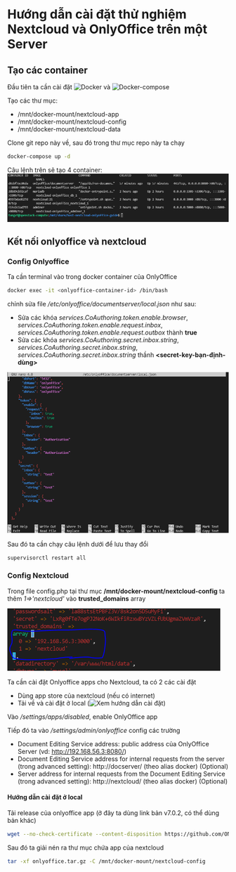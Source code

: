 # Hướng dẫn cài đặt thử nghiệm Nextcloud và OnlyOffice trên một Server

## Tạo các container
Đầu tiên ta cần cài đặt ![Docker](https://docs.docker.com/engine/install/ubuntu/) và ![Docker-compose](https://docs.docker.com/compose/install/)

Tạo các thư mục:
- /mnt/docker-mount/nextcloud-app
- /mnt/docker-mount/nextcloud-config
- /mnt/docker-mount/nextcloud-data

Clone git repo này về, sau đó trong thư mục repo này ta chạy
```sh
docker-compose up -d
```

Câu lệnh trên sẽ tạo 4 container:
![Docker containers](/screenshot/docker-ps.PNG)

## Kết nối onlyoffice và nextcloud

### Config Onlyoffice
Ta cần terminal vào trong docker container của OnlyOffice
```sh
docker exec -it <onlyoffice-container-id> /bin/bash
```

chỉnh sửa file */etc/onlyoffice/documentserver/local.json* như sau:
- Sửa các khóa *services.CoAuthoring.token.enable.browser*, *services.CoAuthoring.token.enable.request.inbox*, *services.CoAuthoring.token.enable.request.outbox* thành **true**
- Sửa các khóa *services.CoAuthoring.secret.inbox.string*, *services.CoAuthoring.secret.inbox.string*, *services.CoAuthoring.secret.inbox.string* thầnh **<secret-key-bạn-định-dùng>**

![onlyoffice config](/screenshot/onlyoffice-config.PNG)

Sau đó ta cần chạy câu lệnh dưới để lưu thay đổi
```sh
supervisorctl restart all
```

### Config Nextcloud
Trong file config.php tại thư mục **/mnt/docker-mount/nextcloud-config** ta thêm *1=>'nextcloud'* vào **trusted_domains** array

![nextcloud config](/screenshot/config-php.PNG)

Ta cần cài đặt Onlyoffice apps cho Nextcloud, ta có 2 các cài đặt
- Dùng app store của nextcloud (nếu có internet)
- Tải về và cài đặt ở local (![Xem hướng dẫn cài đặt](Huong-dan-cai-dat-o-local))

Vào */settings/apps/disabled*, enable OnlyOffice app

Tiếp đó ta vào */settings/admin/onlyoffice* config các trường
- Document Editing Service address: public address của OnlyOffice Server (vd: http://192.168.56.3:8080/) 
- Document Editing Service address for internal requests from the server (trong advanced setting): http://docserver/ (theo alias docker) (Optional)
- Server address for internal requests from the Document Editing Service (trong advanced setting): http://nextcloud/ (theo alias docker) (Optional)

#### Hướng dẫn cài đặt ở local
Tải release của onlyoffice app (ở đây ta dùng link bản v7.0.2, có thể dùng bản khác)
```sh
wget --no-check-certificate --content-disposition https://github.com/ONLYOFFICE/onlyoffice-nextcloud/releases/download/v7.0.2/onlyoffice.tar.gz
```

Sau đó ta giải nén ra thư mục chứa app của nextcloud
```sh
tar -xf onlyoffice.tar.gz -C /mnt/docker-mount/nextcloud-config
```


